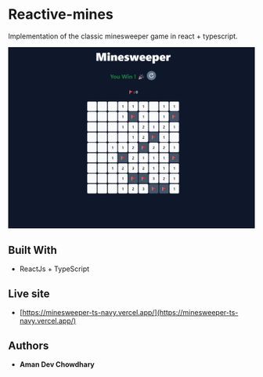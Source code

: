 # Reactive-mines

Implementation of the classic minesweeper game in react + typescript.

<p align="center">
  <img src="minesweeper.png" />
</p>

## Built With

* ReactJs + TypeScript

## Live site

* [https://minesweeper-ts-navy.vercel.app/](https://minesweeper-ts-navy.vercel.app/)

## Authors

* **Aman Dev Chowdhary**
